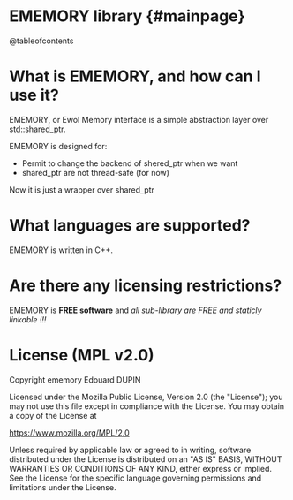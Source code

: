 EMEMORY library                                {#mainpage}
===============

@tableofcontents

What is EMEMORY, and how can I use it?
======================================

EMEMORY, or Ewol Memory interface is a simple abstraction layer over std::shared_ptr.

EMEMORY is designed for:
  - Permit to change the backend of shered_ptr when we want
  - shared_ptr are not thread-safe (for now)

Now it is just a wrapper over shared_ptr

What languages are supported?
=============================

EMEMORY is written in C++.

Are there any licensing restrictions?
=====================================

EMEMORY is **FREE software** and _all sub-library are FREE and staticly linkable !!!_

License (MPL v2.0)
==================

Copyright ememory Edouard DUPIN

Licensed under the Mozilla Public License, Version 2.0 (the "License");
you may not use this file except in compliance with the License.
You may obtain a copy of the License at

<https://www.mozilla.org/MPL/2.0>

Unless required by applicable law or agreed to in writing, software
distributed under the License is distributed on an "AS IS" BASIS,
WITHOUT WARRANTIES OR CONDITIONS OF ANY KIND, either express or implied.
See the License for the specific language governing permissions and
limitations under the License.

